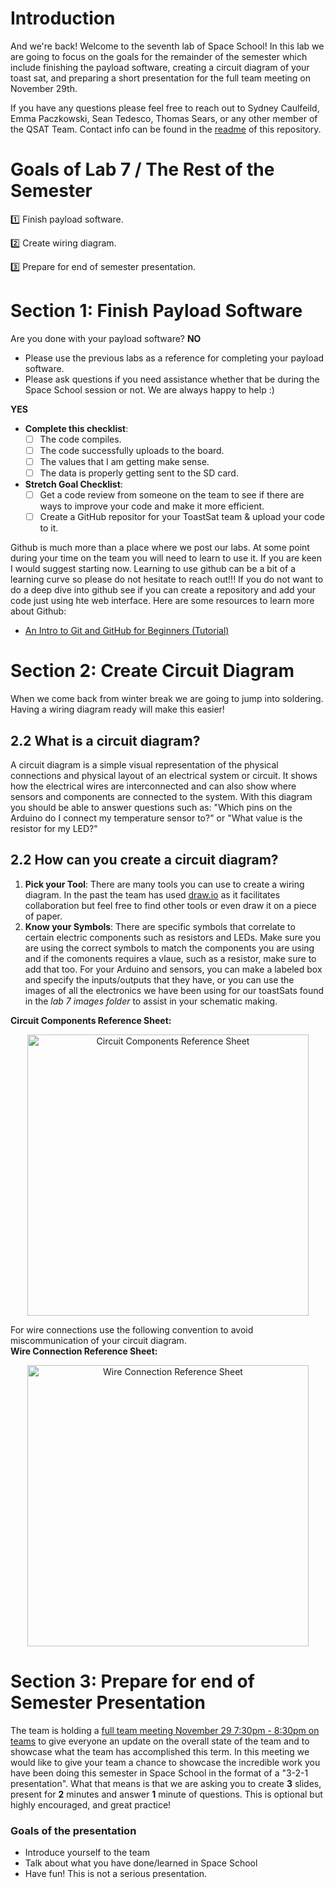 # Introduction 
And we're back! Welcome to the seventh lab of Space School! In this lab we are going to focus on the goals for the remainder of the semester which include finishing the payload software, creating a circuit diagram of your toast sat, and preparing a short presentation for the full team meeting on November 29th.

If you have any questions please feel free to reach out to Sydney Caulfeild, Emma Paczkowski, Sean Tedesco, Thomas Sears, or any other member of the QSAT Team. Contact info can be found in the [readme](https://github.com/queens-satellite-team/Space-School) of this repository. 

# Goals of Lab 7 / The Rest of the Semester

1️⃣ Finish payload software.  

2️⃣ Create wiring diagram.  

3️⃣ Prepare for end of semester presentation.  

# Section 1: Finish Payload Software
Are you done with your payload software?
**NO**
 - Please use the previous labs as a reference for completing your payload software.
 - Please ask questions if you need assistance whether that be during the Space School session or not. We are always happy to help :)

**YES**
- **Complete this checklist**:  
  - [ ] The code compiles.  
  - [ ] The code successfully uploads to the board.  
  - [ ] The values that I am getting make sense. 
  - [ ] The data is properly getting sent to the SD card.
  
 - **Stretch Goal Checklist**:  
   - [ ] Get a code review from someone on the team to see if there are ways to improve your code and make it more efficient.  
   - [ ] Create a GitHub repositor for your ToastSat team & upload your code to it.  
    
Github is much more than a place where we post our labs.  At some point during your time on the team you will need to learn to use it. If you are keen I would suggest starting now. Learning to use github can be a bit of a learning curve so please do not hesitate to reach out!!! If you do not want to do a deep dive into github see if you can create a repository and add your code just using hte web interface. Here are some resources to learn more about Github:

- [An Intro to Git and GitHub for Beginners (Tutorial)](https://product.hubspot.com/blog/git-and-github-tutorial-for-beginners)

# Section 2: Create Circuit Diagram
When we come back from winter break we are going to jump into soldering. Having a wiring diagram ready will make this easier!

## 2.2 What is a circuit diagram?
A circuit diagram is a simple visual representation of the physical connections and physical layout of an electrical system or circuit. It shows how the electrical wires are interconnected and can also show where sensors and components are connected to the system. With this diagram you should be able to answer questions such as: "Which pins on the Arduino do I connect my temperature sensor to?" or "What value is the resistor for my LED?"

## 2.2 How can you create a circuit diagram?
1. **Pick your Tool**: There are many tools you can use to create a wiring diagram. In the past the team has used [draw.io](https://app.diagrams.net/) as it facilitates collaboration but feel free to find other tools or even draw it on a piece of paper. 
1. **Know your Symbols**: There are specific symbols that correlate to certain electric components such as resistors and LEDs. Make sure you are using the correct symbols to match the components you are using and if the comonents requires a vlaue, such as a resistor, make sure to add that too. For your Arduino and sensors, you can make a labeled box and specify the inputs/outputs that they have, or you can use the images of all the electronics we have been using for our toastSats found in the _lab 7 images folder_ to assist in your schematic making. 

**Circuit Components Reference Sheet:** 

<p align="center">
  <img src ="https://github.com/queens-satellite-team/Space-School/blob/7a8f8b0a162e4b1ba45a42242deae169e958a081/lab4c/lab4c-images/electric_symbols.png" width = "450" alt ="Circuit Components Reference Sheet">  

  For wire connections use the following convention to avoid miscommunication of your circuit diagram.  
**Wire Connection Reference Sheet:**  
 <p align="center">
  <img src ="https://github.com/queens-satellite-team/Space-School/blob/1bf425da49d097869d6ce60f6c5d4bae6ffef9e6/lab4c/lab4c-images/wire_connections.png" width = "450" alt ="Wire Connection Reference Sheet">   
  
# Section 3: Prepare for end of Semester Presentation
The team is holding a [full team meeting November 29 7:30pm - 8:30pm on teams]() to give everyone an update on the overall state of the team and to showcase what the team has accomplished this term. In this meeting we would like to give your team a chance to showcase the incredible work you have been doing this semester in Space School in the format of a "3-2-1 presentation". What that means is that we are asking you to create **3** slides, present for **2** minutes and answer **1** minute of questions. This is optional but highly encouraged, and great practice!

### Goals of the presentation
- Introduce yourself to the team
- Talk about what you have done/learned in Space School
- Have fun! This is not a serious presentation. 
